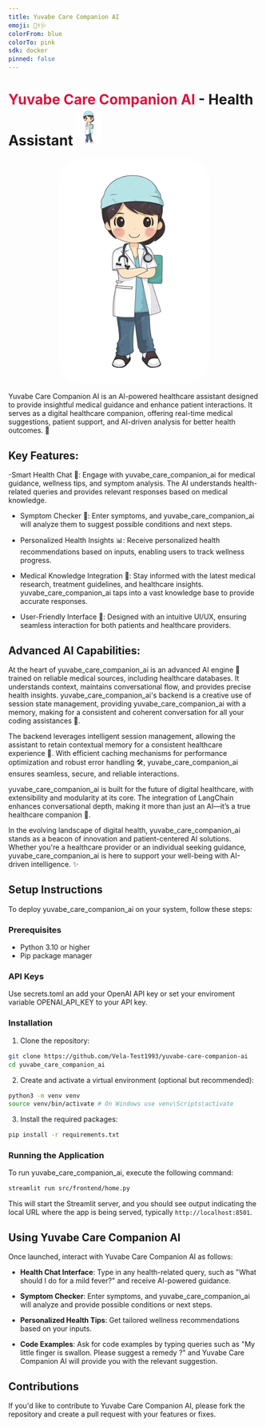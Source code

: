 ```yaml
---
title: Yuvabe Care Companion AI
emoji: 👨‍⚕️🩺
colorFrom: blue
colorTo: pink
sdk: docker
pinned: false
---
```


<h1><span style="color: crimson;">Yuvabe Care Companion AI</span> - Health Assistant <img src="src\frontend\images\page_icon.jpg" alt="Streamlit logo" width="50" style="border-radius: 25px;"/></h1>

<p align="center">
  <img src="src\frontend\images\page_icon.jpg" alt="Yuvabe Care Companion AI image" width="300" style="border-radius: 45px;"/>
</p>

Yuvabe Care Companion AI is an AI-powered healthcare assistant designed to provide insightful medical guidance and enhance patient interactions. It serves as a digital healthcare companion, offering real-time medical suggestions, patient support, and AI-driven analysis for better health outcomes. 🚀

## Key Features:

-Smart Health Chat 💬: Engage with yuvabe_care_companion_ai for medical guidance, wellness tips, and symptom analysis. The AI understands health-related queries and provides relevant responses based on medical knowledge.

- Symptom Checker 🏥: Enter symptoms, and yuvabe_care_companion_ai will analyze them to suggest possible conditions and next steps.

- Personalized Health Insights 📊: Receive personalized health recommendations based on inputs, enabling users to track wellness progress.

- Medical Knowledge Integration 📜: Stay informed with the latest medical research, treatment guidelines, and healthcare insights. yuvabe_care_companion_ai taps into a vast knowledge base to provide accurate responses.


- User-Friendly Interface 🎨: Designed with an intuitive UI/UX, ensuring seamless interaction for both patients and healthcare providers.


## Advanced AI Capabilities:

At the heart of yuvabe_care_companion_ai is an advanced AI engine 🤖 trained on reliable medical sources, including healthcare databases. It understands context, maintains conversational flow, and provides precise health insights.
yuvabe_care_companion_ai's backend is a creative use of session state management, providing yuvabe_care_companion_ai with a memory, making for a consistent and coherent conversation for all your coding assistances 🧠.

The backend leverages intelligent session management, allowing the assistant to retain contextual memory for a consistent healthcare experience 🧠.
With efficient caching mechanisms for performance optimization and robust error handling 🛠️, yuvabe_care_companion_ai ensures seamless, secure, and reliable interactions.

yuvabe_care_companion_ai is built for the future of digital healthcare, with extensibility and modularity at its core. The integration of LangChain enhances conversational depth, making it more than just an AI—it’s a true healthcare companion 🤝.

In the evolving landscape of digital health, yuvabe_care_companion_ai stands as a beacon of innovation and patient-centered AI solutions. Whether you're a healthcare provider or an individual seeking guidance, yuvabe_care_companion_ai is here to support your well-being with AI-driven intelligence. ✨

## Setup Instructions

To deploy yuvabe_care_companion_ai on your system, follow these steps:
### Prerequisites

- Python 3.10 or higher
- Pip package manager

### API Keys

Use secrets.toml an add your OpenAI API key or set your enviroment variable OPENAI_API_KEY to your API key.

### Installation

1. Clone the repository:

```bash
git clone https://github.com/Vela-Test1993/yuvabe-care-companion-ai
cd yuvabe_care_companion_ai
```

2. Create and activate a virtual environment (optional but recommended):
```bash
python3 -m venv venv
source venv/bin/activate # On Windows use venv\Scripts\activate
```

3. Install the required packages:

```bash
pip install -r requirements.txt
```

### Running the Application

To run yuvabe_care_companion_ai, execute the following command:

```bash
streamlit run src/frontend/home.py
```

This will start the Streamlit server, and you should see output indicating the local URL where the app is being served, typically `http://localhost:8501`.

## Using Yuvabe Care Companion AI

Once launched, interact with Yuvabe Care Companion AI as follows:

- **Health Chat Interface**: Type in any health-related query, such as "What should I do for a mild fever?" and receive AI-powered guidance.

- **Symptom Checker**: Enter symptoms, and yuvabe_care_companion_ai will analyze and provide possible conditions or next steps.

- **Personalized Health Tips**: Get tailored wellness recommendations based on your inputs.

- **Code Examples**: Ask for code examples by typing queries such as "My little finger is swallon. Please suggest a remedy ?" and Yuvabe Care Companion AI will provide you with the relevant suggestion.


## Contributions

If you'd like to contribute to Yuvabe Care Companion AI, please fork the repository and create a pull request with your features or fixes.
